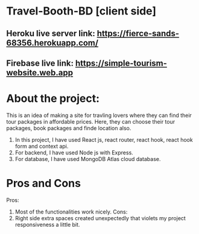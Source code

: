 # Travel-Booth-BD [client side]

## Heroku live server link: https://fierce-sands-68356.herokuapp.com/
## Firebase live link: https://simple-tourism-website.web.app

# About the project: 
This is an idea of making a site for travling lovers where they can find their tour packages in affordable prices. Here, they can choose their tour packages, book packages and finde location also.

1. In this project, I have used React js, react router, react hook, react hook form and context api.
2. For backend, I have used Node js with Express.
3. For database, I have used MongoDB Atlas cloud database.

# Pros and Cons
Pros: 
1. Most of the functionalities work nicely.
Cons: 
1. Right side extra spaces created unexpectedly that violets my project responsiveness a little bit. 


